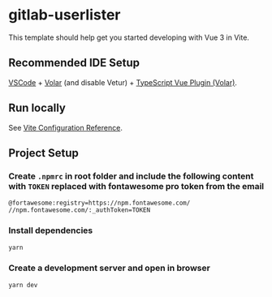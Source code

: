 # gitlab-userlister

This template should help get you started developing with Vue 3 in Vite.

## Recommended IDE Setup

[VSCode](https://code.visualstudio.com/) + [Volar](https://marketplace.visualstudio.com/items?itemName=Vue.volar) (and disable Vetur) + [TypeScript Vue Plugin (Volar)](https://marketplace.visualstudio.com/items?itemName=Vue.vscode-typescript-vue-plugin).

## Run locally

See [Vite Configuration Reference](https://vitejs.dev/config/).

## Project Setup

### Create `.npmrc` in root folder and include the following content with `TOKEN` replaced with fontawesome pro token from the email

```
@fortawesome:registry=https://npm.fontawesome.com/
//npm.fontawesome.com/:_authToken=TOKEN
```

### Install dependencies

```sh
yarn
```

### Create a development server and open in browser

```sh
yarn dev
```

